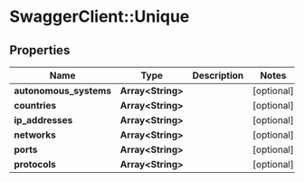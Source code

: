 # SwaggerClient::Unique

## Properties
Name | Type | Description | Notes
------------ | ------------- | ------------- | -------------
**autonomous_systems** | **Array&lt;String&gt;** |  | [optional] 
**countries** | **Array&lt;String&gt;** |  | [optional] 
**ip_addresses** | **Array&lt;String&gt;** |  | [optional] 
**networks** | **Array&lt;String&gt;** |  | [optional] 
**ports** | **Array&lt;String&gt;** |  | [optional] 
**protocols** | **Array&lt;String&gt;** |  | [optional] 


